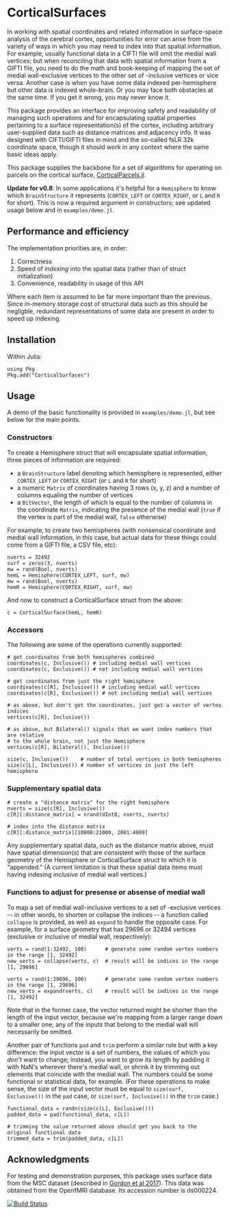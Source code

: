 # CorticalSurfaces
In working with spatial coordinates and related information in surface-space analysis of the cerebral cortex, opportunities for error can arise from the variety of ways in which you may need to index into that spatial information. For example, usually functional data in a CIFTI file will omit the medial wall vertices; but when reconciling that data with spatial information from a GIFTI file, you need to do the math and book-keeping of mapping the set of medial wall-exclusive vertices to the other set of -inclusive vertices or vice versa. Another case is when you have some data indexed per-hemisphere but other data is indexed whole-brain. Or you may face both obstacles at the same time. If you get it wrong, you may never know it.

This package provides an interface for improving safety and readability of managing such operations and for encapsulating spatial properties pertaining to a surface representation(s) of the cortex, including arbitrary user-supplied data such as distance matrices and adjacency info. It was designed with CIFTI/GIFTI files in mind and the so-called fsLR 32k coordinate space, though it should work in any context where the same basic ideas apply.

This package supplies the backbone for a set of algorithms for operating on parcels on the cortical surface, [CorticalParcels.jl](https://github.com/myersm0/CorticalParcels.jl).

**Update for v0.8**: In some applications it's helpful for a `Hemisphere` to know which `BrainStructure` it represents (`CORTEX_LEFT` or `CORTEX_RIGHT`, or `L` and `R` for short). This is now a required argument in constructors; see updated usage below and in `examples/demo.jl`.

## Performance and efficiency
The implementation priorities are, in order:
1. Correctness
2. Speed of *indexing* into the spatial data (rather than of struct initialization)
3. Convenience, readability in usage of this API

Where each item is assumed to be far more important than the previous. Since in-memory storage cost of structural data such as this should be negligble, redundant representations of some data are present in order to speed up indexing.

## Installation
Within Julia:
```
using Pkg
Pkg.add("CorticalSurfaces")
```

## Usage
A demo of the basic functionality is provided in `examples/demo.jl`, but see below for the main points.

### Constructors
To create a Hemisphere struct that will encapsulate spatial information, three pieces of information are required: 
- a `BrainStructure` label denoting which hemisphere is represented, either `CORTEX_LEFT` or `CORTEX_RIGHT` (or `L` and `R` for short)
- a numeric `Matrix` of coordinates having 3 rows (x, y, z) and a number of columns equaling the number of vertices
- a `BitVector`, the length of which is equal to the number of columns in the coordinate `Matrix`, indicating the presence of the medial wall (`true` if the vertex is part of the medial wall, `false` otherwise)

For example, to create two hemispheres (with nonsensical coordinate and medial wall information, in this case, but actual data for these things could come from a GIFTI file, a CSV file, etc): 
```
nverts = 32492
surf = zeros(3, nverts)
mw = rand(Bool, nverts)
hemL = Hemisphere(CORTEX_LEFT, surf, mw)
mw = rand(Bool, nverts)
hemR = Hemisphere(CORTEX_RIGHT, surf, mw)
```

And now to construct a CorticalSurface struct from the above:
```
c = CorticalSurface(hemL, hemR)
```

### Accessors
The following are some of the operations currently supported:
```
# get coordinates from both hemispheres combined
coordinates(c, Inclusive()) # including medial wall vertices
coordinates(c, Exclusive()) # not including medial wall vertices

# get coordinates from just the right hemisphere
coordinates(c[R], Inclusive()) # including medial wall vertices
coordinates(c[R], Exclusive()) # not including medial wall vertices

# as above, but don't get the coordinates, just get a vector of vertex indices
vertices(c[R], Inclusive())

# as above, but Bilateral() signals that we want index numbers that are relative
# to the whole brain, not just the Hemisphere
vertices(c[R], Bilateral(), Inclusive())

size(c, Inclusive())    # number of total vertices in both hemispheres
size(c[L], Inclusive()) # number of vertices in just the left hemisphere
```

### Supplementary spatial data
```
# create a "distance matrix" for the right hemisphere
nverts = size(c[R], Inclusive())
c[R][:distance_matrix] = nrand(UInt8, nverts, nverts)

# index into the distance matrix
c[R][:distance_matrix][10000:21000, 2001:4009]
```
Any supplementary spatial data, such as the distance matrix above, must have spatial dimension(s) that are consistent with those of the surface geometry of the Hemisphere or CorticalSurface struct to which it is "appended." (A current limitation is that these spatial data items must having indexing *inclusive* of medial wall vertices.)

### Functions to adjust for presense or absense of medial wall
To map a set of medial wall-inclusive vertices to a set of -exclusive vertices -- in other words, to shorten or collapse the indices -- a function called `collapse` is provided, as well as `expand` to handle the opposite case. For example, for a surface geometry that has 29696 or 32494 vertices (exclusive or inclusive of medial wall, respectively):
```
verts = rand(1:32492, 100)      # generate some random vertex numbers in the range [1, 32492]
new_verts = collapse(verts, c)  # result will be indices in the range [1, 29696]

verts = rand(1:29696, 100)      # generate some random vertex numbers in the range [1, 29696]
new_verts = expand(verts, c)    # result will be indices in the range [1, 32492]
```
Note that in the former case, the vector returned might be shorter than the length of the input vector, because we're mapping from a larger range down to a smaller one; any of the inputs that belong to the medial wall will necessarily be omitted.

Another pair of functions `pad` and `trim` perform a similar role but with a key difference: the input vector is a set of numbers, the values of which you *don't* want to change; instead, you want to grow its length by padding it with NaN's wherever there's medial wall, or shrink it by trimming out elements that coincide with the medial wall. The numbers could be some functional or statistical data, for example. (For these operations to make sense, the size of the input vector must be equal to `size(surf, Exclusive())` in the `pad` case, or `size(surf, Inclusive())` in the `trim` case.)
```
functional_data = randn(size(c[L], Exclusive()))
padded_data = pad(functional_data, c[L])

# trimming the value returned above should get you back to the original functional data
trimmed_data = trim(padded_data, c[L])
```

## Acknowledgments
For testing and demonstration purposes, this package uses surface data from the MSC dataset (described in [Gordon et al 2017](https://www.cell.com/neuron/fulltext/S0896-6273(17)30613-X)). This data was obtained from the OpenfMRI database. Its accession number is ds000224.

[![Build Status](https://github.com/myersm0/CorticalSurfaces.jl/actions/workflows/CI.yml/badge.svg?branch=main)](https://github.com/myersm0/CorticalSurfaces.jl/actions/workflows/CI.yml?query=branch%3Amain)
